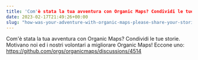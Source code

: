 ```yaml
---
title: 'Com'è stata la tua avventura con Organic Maps? Condividi le tue storie. Motivano noi ed i nostri volontari a migliorare Organic Maps'
date: 2023-02-17T21:49:26+00:00
slug: "how-was-your-adventure-with-organic-maps-please-share-your-stories-they-motivate-us-and-our-contributors-to-improve-organic-maps"
---
```


Com'è stata la tua avventura con Organic Maps? Condividi le tue storie. Motivano noi ed i nostri volontari a migliorare Organic Maps! Eccone uno:
<https://github.com/orgs/organicmaps/discussions/4514>